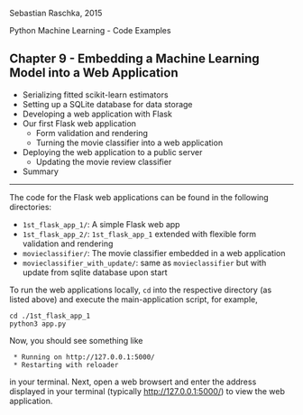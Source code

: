 Sebastian Raschka, 2015

Python Machine Learning - Code Examples

## Chapter 9 - Embedding a Machine Learning Model into a Web Application

- Serializing fitted scikit-learn estimators
- Setting up a SQLite database for data storage
- Developing a web application with Flask
- Our first Flask web application
  - Form validation and rendering
  - Turning the movie classifier into a web application
- Deploying the web application to a public server
  - Updating the movie review classifier
- Summary

---

The code for the Flask web applications can be found in the following directories:
    
- `1st_flask_app_1/`: A simple Flask web app
- `1st_flask_app_2/`: `1st_flask_app_1` extended with flexible form validation and rendering
- `movieclassifier/`: The movie classifier embedded in a web application
- `movieclassifier_with_update/`: same as `movieclassifier` but with update from sqlite database upon start


To run the web applications locally, `cd` into the respective directory (as listed above) and execute the main-application script, for example,

    cd ./1st_flask_app_1
    python3 app.py
    
Now, you should see something like
    
     * Running on http://127.0.0.1:5000/
     * Restarting with reloader
     
in your terminal.
Next, open a web browsert and enter the address displayed in your terminal (typically http://127.0.0.1:5000/) to view the web application.